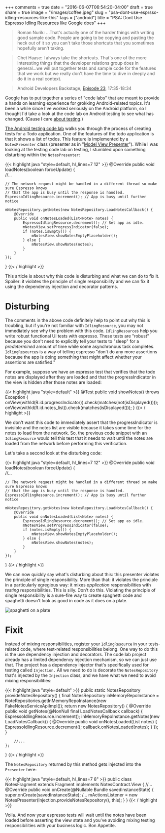 +++
comments = true
date = "2016-06-07T06:54:20-04:00"
draft = true
share = true
image = "/images/coffee.jpeg"
slug = "psa-dont-use-esprsso-idling-resources-like-this"
tags = ["android"]
title = "PSA: Dont Use Espresso Idling Resources like Google does"
+++

>Roman Nurik: ...That's actually one of the harder things with writing good sample code. People are going to be copying and pasting the heck out of it so you can't take those shortcuts that you sometimes hopefully aren't taking.

>Chet Haase: I always take the shortcuts. That's one of the more interesting things that the developer relations group does in general...we will put together tests and sample code for the features that we work but we really don't have the time to dive in deeply and do it in a real context.

>Android Developers Backstage, [Episode 23](http://androidbackstage.blogspot.com/2015/04/episode-24-roman-holiday.html), 17:35-18:34

Google has to put together a series of "code labs" that are meant to provide a hands on learning experience for grokking Android-related topics. It's been a while since I've worked seriously on the Android platform, so I thought I'd take a look at the code lab on Android testing to see what has changed. (Cause I care [about testing](http://www.philosophicalhacker.com/2015/04/10/against-android-unit-tests).)

[The Android testing code lab](https://codelabs.developers.google.com/codelabs/android-testing/index.html?index=..%2F..%2Findex#0) walks you through the process of creating tests for a Todo application. One of the features of the todo application is that it shows a list of todos. This feature is implemented by a `NotesPresenter` class (presenter as in "[Model View Presenter](https://en.wikipedia.org/wiki/Model%E2%80%93view%E2%80%93presenter)"). While I was looking at the testing code lab on testing, I stumbled upon something disturbing within the `NotesPresenter`:

{{< highlight java "style=default, hl_lines=7 12" >}}
@Override
public void loadNotes(boolean forceUpdate) {    
    //...

    // The network request might be handled in a different thread so make sure Espresso knows
    // that the app is busy until the response is handled.
    EspressoIdlingResource.increment(); // App is busy until further notice

    mNotesRepository.getNotes(new NotesRepository.LoadNotesCallback() {
        @Override
        public void onNotesLoaded(List<Note> notes) {
            EspressoIdlingResource.decrement(); // Set app as idle.
            mNotesView.setProgressIndicator(false);
            if (notes.isEmpty()) {
                mNotesView.showNotesEmptyPlaceholder();
            } else {
                mNotesView.showNotes(notes);
            }
        }
    });
}
{{< / highlight >}}

This article is about why this code is disturbing and what we can do to fix it. Spoiler: it violates the principle of single responsibility and we can fix it using the dependency injection and decorator patterns.

# Disturbing

The comments in the above code definitely help to point out why this is troubling, but if you're not familiar with `IdlingResource`, you may not immediately see why the problem with this code. `IdlingResource`s help you write robust functional UI tests with espresso. These tests are "robust" because you don't need to explicitly tell your tests to "sleep" for a *predetermined* amount of time while some asynchronous task completes. `IdlingResource`s is a way of telling espresso "don't do any more assertions because the app is doing something that might affect whether your assertions are satisfied."

For example, suppose we have an espresso test that verifies that the todo notes are displayed after they are loaded and that the progressIndicator in the view is hidden after those notes are loaded:

{{< highlight java "style=default" >}}
@Test
public void showNotes() throws Exception {
    onView(withId(R.id.progressIndicator)).check(matches(not(isDisplayed())));
    onView(withId(R.id.notes_list)).check(matches(isDisplayed()));
}
{{< / highlight >}}

We don't want this code to immediately assert that the progressIndicator is invisible and the notes list are visible because it takes some time for the notes to load from the network. So, the previous code snippet with an `IdlingResource` would tell this test that it needs to wait until the notes are loaded from the network before performing this verification.

Let's take a second look at the disturbing code:

{{< highlight java "style=default, hl_lines=7 12" >}}
@Override
public void loadNotes(boolean forceUpdate) {    
    //...

    // The network request might be handled in a different thread so make sure Espresso knows
    // that the app is busy until the response is handled.
    EspressoIdlingResource.increment(); // App is busy until further notice

    mNotesRepository.getNotes(new NotesRepository.LoadNotesCallback() {
        @Override
        public void onNotesLoaded(List<Note> notes) {
            EspressoIdlingResource.decrement(); // Set app as idle.
            mNotesView.setProgressIndicator(false);
            if (notes.isEmpty()) {
                mNotesView.showNotesEmptyPlaceholder();
            } else {
                mNotesView.showNotes(notes);
            }
        }
    });
}
{{< / highlight >}}

We can now quickly say what's disturbing about this: this presenter violates the principle of single responsibility. More than that: it violates the principle in a particularly egregious way: it mixes *application* responsibilities with *testing* responsibilities. This is silly. Don't do this. Violating the principle of single responsibility is a sure-fire way to create spaghetti code and spaghetti doesn't look as good in code as it does on a plate.

![spaghetti on a plate](/images/spaghetti.jpeg)

# Fixit

Instead of mixing responsibilities, register your `IdlingResource` in your tests-related code, where test-related responsibilities belong. One way to do this is the use dependency injection and decorators. The code lab project already has a limited dependency injection mechanism, so we can just use that. The project has a dependency injector that's specifically used for testing called `Injection.` All we need to do is decorate the `NotesRepository` that's injected by the `Injection` class, and we have what we need to avoid mixing responsibilities:

{{< highlight java "style=default" >}}
public static NotesRepository provideNotesRepository() {
    final NotesRepository inMemoryRepoInstance
      = NoteRepositories.getInMemoryRepoInstance(new FakeNotesServiceApiImpl());
    return new NotesRepository() {
        @Override
        public void getNotes(@NonNull final LoadNotesCallback callback) {
            EspressoIdlingResource.increment();
            inMemoryRepoInstance.getNotes(new LoadNotesCallback() {
                @Override
                public void onNotesLoaded(List<Note> notes) {
                    EspressoIdlingResource.decrement();
                    callback.onNotesLoaded(notes);
                }
            });
        }

        //...
    };
}
{{< / highlight >}}

The `NotesRepository` returned by this method gets injected into the `Presenter` here:

{{< highlight java "style=default, hl_lines=7 8" >}}
public class NotesFragment extends Fragment implements NotesContract.View {
    //...
    @Override
    public void onCreate(@Nullable Bundle savedInstanceState) {
        super.onCreate(savedInstanceState);
        /...
        mActionsListener
          = new NotesPresenter(Injection.provideNotesRepository(), this);
    }
}
{{< / highlight >}}

Voila. And now your espresso tests will wait until the notes have been loaded before asserting the view state and you've avoiding mixing testing responsibilities with your business logic. Bon Appetite.